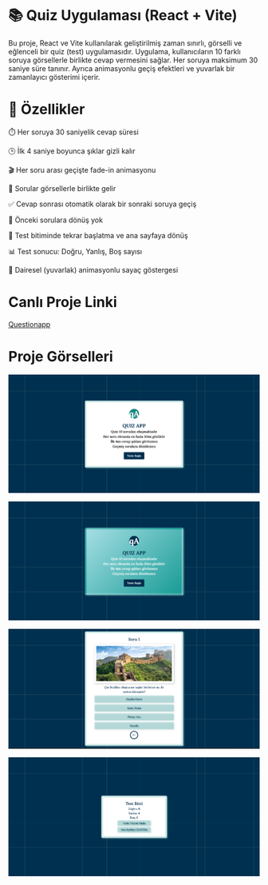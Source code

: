 # 📚 Quiz Uygulaması (React + Vite)
Bu proje, React ve Vite kullanılarak geliştirilmiş zaman sınırlı, görselli ve eğlenceli bir quiz (test) uygulamasıdır. Uygulama, kullanıcıların 10 farklı soruya görsellerle birlikte cevap vermesini sağlar. Her soruya maksimum 30 saniye süre tanınır. Ayrıca animasyonlu geçiş efektleri ve yuvarlak bir zamanlayıcı gösterimi içerir.

# 🚀 Özellikler
⏱️ Her soruya 30 saniyelik cevap süresi

🕒 İlk 4 saniye boyunca şıklar gizli kalır

🎬 Her soru arası geçişte fade-in animasyonu

📸 Sorular görsellerle birlikte gelir

✅ Cevap sonrası otomatik olarak bir sonraki soruya geçiş

🚫 Önceki sorulara dönüş yok

🔁 Test bitiminde tekrar başlatma ve ana sayfaya dönüş

📊 Test sonucu: Doğru, Yanlış, Boş sayısı

🎯 Dairesel (yuvarlak) animasyonlu sayaç göstergesi

# Canlı Proje Linki
[Questionapp](https://questionnapp.netlify.app/)

# Proje Görselleri 
![ss1](src/screenshots/ss1.png)

![ss2](src/screenshots/ss2.png)

![ss3](src/screenshots/ss3.png)

![ss4](src/screenshots/ss4.png)
